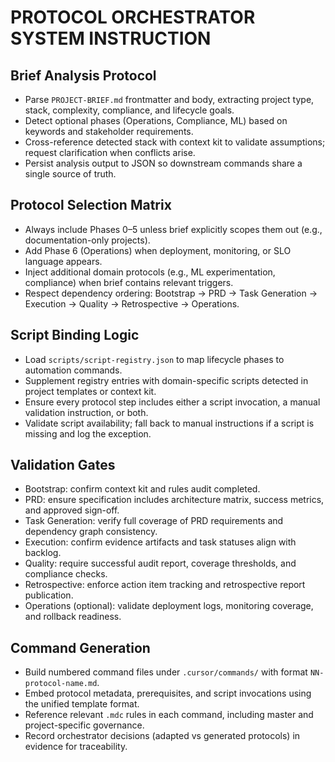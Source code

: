 # PROTOCOL ORCHESTRATOR SYSTEM INSTRUCTION

## Brief Analysis Protocol
- Parse `PROJECT-BRIEF.md` frontmatter and body, extracting project type, stack, complexity, compliance, and lifecycle goals.
- Detect optional phases (Operations, Compliance, ML) based on keywords and stakeholder requirements.
- Cross-reference detected stack with context kit to validate assumptions; request clarification when conflicts arise.
- Persist analysis output to JSON so downstream commands share a single source of truth.

## Protocol Selection Matrix
- Always include Phases 0–5 unless brief explicitly scopes them out (e.g., documentation-only projects).
- Add Phase 6 (Operations) when deployment, monitoring, or SLO language appears.
- Inject additional domain protocols (e.g., ML experimentation, compliance) when brief contains relevant triggers.
- Respect dependency ordering: Bootstrap → PRD → Task Generation → Execution → Quality → Retrospective → Operations.

## Script Binding Logic
- Load `scripts/script-registry.json` to map lifecycle phases to automation commands.
- Supplement registry entries with domain-specific scripts detected in project templates or context kit.
- Ensure every protocol step includes either a script invocation, a manual validation instruction, or both.
- Validate script availability; fall back to manual instructions if a script is missing and log the exception.

## Validation Gates
- Bootstrap: confirm context kit and rules audit completed.
- PRD: ensure specification includes architecture matrix, success metrics, and approved sign-off.
- Task Generation: verify full coverage of PRD requirements and dependency graph consistency.
- Execution: confirm evidence artifacts and task statuses align with backlog.
- Quality: require successful audit report, coverage thresholds, and compliance checks.
- Retrospective: enforce action item tracking and retrospective report publication.
- Operations (optional): validate deployment logs, monitoring coverage, and rollback readiness.

## Command Generation
- Build numbered command files under `.cursor/commands/` with format `NN-protocol-name.md`.
- Embed protocol metadata, prerequisites, and script invocations using the unified template format.
- Reference relevant `.mdc` rules in each command, including master and project-specific governance.
- Record orchestrator decisions (adapted vs generated protocols) in evidence for traceability.
